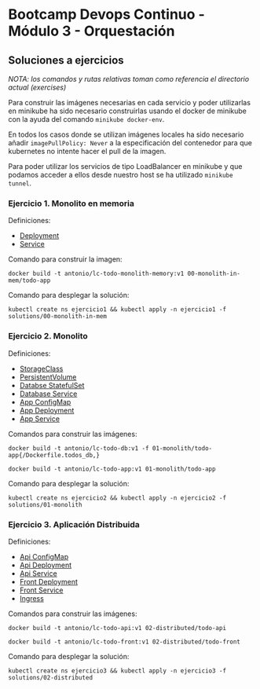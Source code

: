 # Bootcamp Devops Continuo - Módulo 3 - Orquestación

## Soluciones a ejercicios

*NOTA: los comandos y rutas relativas toman como referencia el directorio actual (exercises)*

Para construir las imágenes necesarias en cada servicio y poder utilizarlas en minikube ha sido necesario construirlas usando el docker de minikube con la ayuda del comando `minikube docker-env`.

En todos los casos donde se utilizan imágenes locales ha sido necesario añadir `imagePullPolicy: Never` a la especificación del contenedor para que kubernetes no intente hacer el pull de la imagen.

Para poder utilizar los servicios de tipo LoadBalancer en minikube y que podamos acceder a ellos desde nuestro host se ha utilizado `minikube tunnel`.

### Ejercicio 1. Monolito en memoria

Definiciones:

* [Deployment](solutions/00-monolith-in-mem/00-depoyment.yaml)
* [Service](solutions/00-monolith-in-mem/01-service.yaml)

Comando para construir la imagen:

`docker build -t antonio/lc-todo-monolith-memory:v1 00-monolith-in-mem/todo-app`

Comando para desplegar la solución:

`kubectl create ns ejercicio1 && kubectl apply -n ejercicio1 -f solutions/00-monolith-in-mem`

### Ejercicio 2. Monolito

Definiciones:

* [StorageClass](solutions/01-monolith/00-storageClass.yaml)
* [PersistentVolume](solutions/01-monolith/01-persistentVolume.yaml)
* [Databse StatefulSet](solutions/01-monolith/02-statefulSet.yaml)
* [Database Service](solutions/01-monolith/03-db-service.yaml)
* [App ConfigMap](solutions/01-monolith/04-configMap.yaml)
* [App Deployment](solutions/01-monolith/05-deployment.yaml)
* [App Service](solutions/01-monolith/06-app-service.yaml)

Comandos para construir las imágenes:

`docker build -t antonio/lc-todo-db:v1 -f 01-monolith/todo-app{/Dockerfile.todos_db,}`

`docker build -t antonio/lc-todo-app:v1 01-monolith/todo-app`

Comando para desplegar la solución:

`kubectl create ns ejercicio2 && kubectl apply -n ejercicio2 -f solutions/01-monolith`

### Ejercicio 3. Aplicación Distribuida

Definiciones:

* [Api ConfigMap](solutions/02-distributed/00-api-configMap.yaml)
* [Api Deployment](solutions/02-distributed/01-api-deployment.yaml)
* [Api Service](solutions/02-distributed/02-api-service.yaml)
* [Front Deployment](solutions/02-distributed/03-front-deployment.yaml)
* [Front Service](solutions/02-distributed/04-front-service.yaml)
* [Ingress](solutions/02-distributed/05-ingress.yaml)

Comandos para construir las imágenes:

`docker build -t antonio/lc-todo-api:v1 02-distributed/todo-api`

`docker build -t antonio/lc-todo-front:v1 02-distributed/todo-front`

Comando para desplegar la solución:

`kubectl create ns ejercicio3 && kubectl apply -n ejercicio3 -f solutions/02-distributed`
